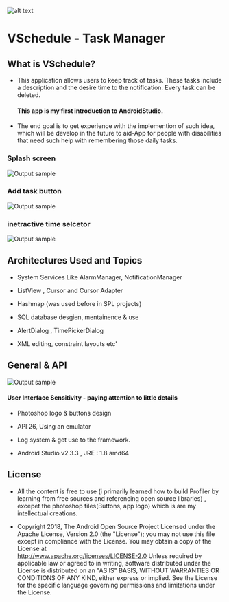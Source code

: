  ![alt text](https://github.com/MaorAssayag/Additional-Apps-Projects/blob/master/AndroidStudio/VSchedule/screenshots/v_logo.png)
# VSchedule - Task Manager

## What is VSchedule?
- This application allows users to keep track of tasks. These tasks include a description and the desire time to the notification. Every task can be deleted. 

   #### This app is my first introduction to AndroidStudio.
- The end goal is to get experience with the implemention of such idea, which will be develop in the future to aid-App for people with disabilities that need such help with remembering those daily tasks.

### Splash screen
![Output sample](https://github.com/MaorAssayag/Additional-Apps-Projects/blob/master/AndroidStudio/VSchedule/screenshots/open_gif.gif)

### Add task button
![Output sample](https://github.com/MaorAssayag/Additional-Apps-Projects/blob/master/AndroidStudio/VSchedule/screenshots/add_gif.gif)

### inetractive time selcetor 
![Output sample](https://github.com/MaorAssayag/Additional-Apps-Projects/blob/master/AndroidStudio/VSchedule/screenshots/clock_gif.gif)

## Architectures Used and Topics 
* System Services Like AlarmManager, NotificationManager

* ListView , Cursor and Cursor Adapter

* Hashmap (was used before in SPL projects)

* SQL database desgien, mentainence & use

* AlertDialog , TimePickerDialog

* XML editing, constraint layouts etc'

## General & API 

![Output sample](https://github.com/MaorAssayag/Additional-Apps-Projects/blob/master/AndroidStudio/VSchedule/screenshots/buttons_gif.gif)
#### User Interface Sensitivity - paying attention to little details

* Photoshop logo & buttons design

* API 26, Using an emulator

* Log system & get use to the framework.

* Android Studio v2.3.3 , JRE : 1.8 amd64

## License
* All the content is free to use (i primarily learned how to build Profiler by learning from free sources and referencing open source libraries) , excepet the photoshop files(Buttons, app logo) which is are my intellectual creations.


* Copyright 2018, The Android Open Source Project
Licensed under the Apache License, Version 2.0 (the "License");
you may not use this file except in compliance with the License.
You may obtain a copy of the License at  
                                                                                                                           http://www.apache.org/licenses/LICENSE-2.0
                                                                                                             Unless required by applicable law or agreed to in writing, software distributed under the License is distributed on an "AS IS" BASIS,
WITHOUT WARRANTIES OR CONDITIONS OF ANY KIND, either express or implied.
See the License for the specific language governing permissions and
limitations under the License.


